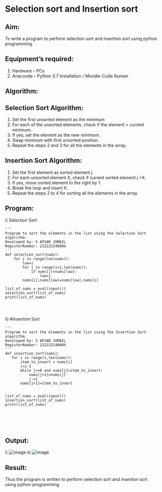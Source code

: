 # Selection sort and Insertion sort
## Aim:
To write a program to perform selection sort and insertion sort using python programming.
## Equipment’s required:
1.	Hardware – PCs
2.	Anaconda – Python 3.7 Installation / Moodle-Code Runner
## Algorithm:
## Selection Sort Algorithm:
1.	Set the first unsorted element as the minimum
2.	For each of the unsorted elements, check if the element < current minimum.
3.	If yes, set the element as the new minimum.
4.	Swap minimum with first unsorted position.
5.	Repeat the steps 2 and 3 for all the elements in the array.
## Insertion Sort Algorithm:
1.	Set the first element as sorted element j.
2.	For each unsorted element X, check if current sorted element j >X.
3.	If yes, move sorted element to the right by 1.
4.	Break the loop and insert X.
5.	Repeat the steps 2 to 4 for sorting all the elements in the array.
## Program:
i)	Selection Sort
```
''' 
Program to sort the elements in the list using the Selection Sort algorithm.
Developed by: S AFSAR JUMAIL
RegisterNumber: 212222240004
'''
def selection_sort(nums):
    for i in range(len(nums)):
        low=i
        for j in range(i+1,len(nums)):
            if nums[j]<nums[low]:
                low=j
        nums[i],nums[low]=nums[low],nums[i]
    
list_of_nums = eval(input())
selection_sort(list_of_nums)
print(list_of_nums)




```
ii)	#Insertion Sort
```
''' 
Program to sort the elements in the list using the Insertion Sort algorithm.
Developed by: S AFSAR JUMAIL
RegisterNumber: 212222240004
'''
def insertion_sort(nums):
   for i in range(1,len(nums)):
       item_to_insert = nums[i]
       j=i-1
       while j>=0 and nums[j]>item_to_insert:
           nums[j+1]=nums[j]
           j-=1
       nums[j+1]=item_to_insert
       
       
list_of_nums = eval(input())
insertion_sort(list_of_nums)
print(list_of_nums)






```

## Output:
i)
![image](https://github.com/Afsarjumail/Sorting-Algorithm/assets/118343395/adbc9a40-2742-4a75-a66c-f20788d08517)
ii)
![image](https://github.com/Afsarjumail/Sorting-Algorithm/assets/118343395/87918cfc-e676-4b7b-a144-db12ee23b68d)


## Result:
Thus the program is written to perform selection sort and insertion sort using python programming.
